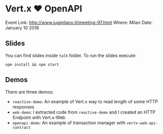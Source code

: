 # Vert.x :heart: OpenAPI

Event Link: http://www.jugmilano.it/meeting-97.html
Where: Milan
Date: January 10 2018

## Slides

You can find slides inside `talk` folder. To run the slides execute:

```
npm install && npm start
```

## Demos

There are three demos:

* `reactive-demo`: An example of Vert.x way to read length of some HTTP responses
* `web-demo`: I extracted code from `reactive-demo` and I created an HTTP Endpoint with Vert.x-Web
* `openapi-demo`: An example of transaction manager with `vertx-web-api-contract`
